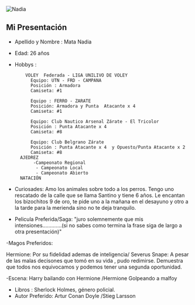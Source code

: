 ![Nadia](https://avatars.githubusercontent.com/u/39339237?s=60&v=4)
## Mi Presentación
 - Apellido y  Nombre : Mata Nadia 
 - Edad: 26 años
- Hobbys :  
  
          VOLEY  Federada - LIGA UNILIVO DE VOLEY
            Equipo: UTN - FRD - CAMPANA 
            Posición : Armadora 
            Camiseta: #1            
            
            Equipo : FERRO - ZARATE
            Posición: Armadora y Punta  Atacante x 4
            Camiseta: #1
            
            Equipo: Club Nautico Arsenal Zárate - El Tricolor
            Posición : Punta Atacante x 4
            Camiseta: #8
            
            Equipo: Club Belgrano Zárate
            Posición : Punta Atacante x 4  y Opuesto/Punta Atacante x 2
            Camiseta: #8
        AJEDREZ
             -Campeonato Regional
              - Campeonato Local
              - Campeonato Abierto
        NATACIÓN

- Curiosades: Amo los animales sobre todo a los perros. Tengo uno rescatado de la calle que se llama Santino y tiene 6 años. Le encantan los bizochitos 9 de oro, te pide uno a la mañana en el desayuno y otro a la tarde para la merienda sino no te deja tranquilo.

- Pelicula Preferida/Saga:  "juro solemnemente que mis intensiones.............(si no sabes como termina la frase siga de largo a otra presentación)"

-Magos Preferidos: 
    
   Hermione: Por su fidelidad ademas de inteligencia/
   Severus Snape: A pesar de las malas decisones que tomó en su vida , pudo redimirse. Demuestra que todos nos equivocamos y podemos tener una  segunda oportunidad.
   
-Escena:  Harry bailando con Hermione /Hermione Golpeando a malfoy
         
- Libros : Sherlock Holmes, género policial.
- Autor Preferido: Artur Conan Doyle /Stieg Larsson
